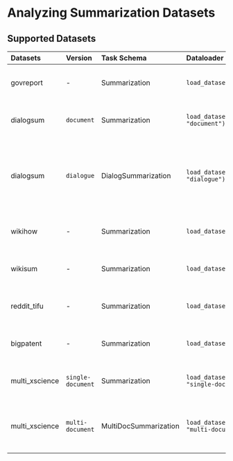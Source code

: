 # Analyzing Summarization Datasets


## Supported Datasets

|Datasets|Version|Task Schema|Dataloader|Comments
|:---    |:---        |:---       |:--- |:---  
govreport | -  | Summarization | ``` load_dataset("govreport") ``` | Current definition: text, summary |
dialogsum | `document`  | Summarization | ``` load_dataset("dialogsum", "document") ``` | Current definition: text, summary |
dialogsum | `dialogue`  | DialogSummarization | ``` load_dataset("dialogsum", "dialogue") ``` | Current definition: dialogue: `{"speaker": List[str], "text": List[str]}`, summary: `List[str]` |
wikihow | -  | Summarization | ``` load_dataset("wikihow") ``` | Current definition: text, summary |
wikisum | -  | Summarization | ``` load_dataset("wikisum") ``` | Current definition: text, summary |
reddit_tifu | -  | Summarization | ``` load_dataset("reddit_tifu") ``` | Current definition: text, summary |
bigpatent | -  | Summarization | ``` load_dataset("bigpatent") ``` | Current definition: text, summary |
multi_xscience | `single-document`  | Summarization | ``` load_dataset("multi_xsience", "single-document") ``` | Current definition: text, summary |
multi_xscience | `multi-document`  | MultiDocSummarization | ``` load_dataset("multi_xsience", "multi-document") ``` | Current definition: texts: `List[str]`, summary: `str`|


